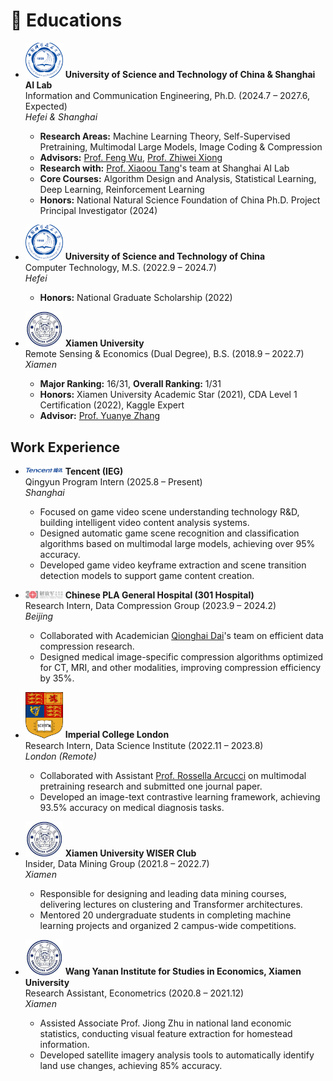 
# 📖 Educations

- <img src="/images/ustc_logo.png" alt="USTC Logo" width="60"/> **University of Science and Technology of China & Shanghai AI Lab**  
  Information and Communication Engineering, Ph.D. (2024.7 – 2027.6, Expected)  
  *Hefei & Shanghai*
  - **Research Areas:** Machine Learning Theory, Self-Supervised Pretraining, Multimodal Large Models, Image Coding & Compression
  - **Advisors:** [Prof. Feng Wu](https://scholar.google.com/citations?user=5bInRDEAAAAJ&hl=en), [Prof. Zhiwei Xiong](https://scholar.google.com/citations?user=Snl0HPEAAAAJ&hl=en&oi=ao)
  - **Research with:** [Prof. Xiaoou Tang](https://scholar.google.com/citations?user=qpBtpGsAAAAJ&hl=en)'s team at Shanghai AI Lab
  - **Core Courses:** Algorithm Design and Analysis, Statistical Learning, Deep Learning, Reinforcement Learning
  - **Honors:** National Natural Science Foundation of China Ph.D. Project Principal Investigator (2024)

- <img src="/images/ustc_logo.png" alt="USTC Logo" width="60"/> **University of Science and Technology of China**  
  Computer Technology, M.S. (2022.9 – 2024.7)  
  *Hefei*
  - **Honors:** National Graduate Scholarship (2022)

- <img src="/images/xmu_logo.jpeg" alt="XMU Logo" width="60"/> **Xiamen University**  
  Remote Sensing & Economics (Dual Degree), B.S. (2018.9 – 2022.7)  
  *Xiamen*
  - **Major Ranking:** 16/31, **Overall Ranking:** 1/31
  - **Honors:** Xiamen University Academic Star (2021), CDA Level 1 Certification (2022), Kaggle Expert
  - **Advisor:** [Prof. Yuanye Zhang](https://scholar.google.com/citations?user=l1GMXf4AAAAJ&hl=en&oi=ao)

## Work Experience

- <img src="/images/tencent.png" alt="Tencent Logo" width="60"/> **Tencent (IEG)**  
  Qingyun Program Intern (2025.8 – Present)  
  *Shanghai*
  - Focused on game video scene understanding technology R&D, building intelligent video content analysis systems.
  - Designed automatic game scene recognition and classification algorithms based on multimodal large models, achieving over 95% accuracy.
  - Developed game video keyframe extraction and scene transition detection models to support game content creation.

- <img src="/images/301.png" alt="301 Hospital Logo" width="60"/> **Chinese PLA General Hospital (301 Hospital)**  
  Research Intern, Data Compression Group (2023.9 – 2024.2)  
  *Beijing*
  - Collaborated with Academician [Qionghai Dai](https://scholar.google.com/citations?user=CHAajY4AAAAJ&hl=en&oi=ao)'s team on efficient data compression research.
  - Designed medical image-specific compression algorithms optimized for CT, MRI, and other modalities, improving compression efficiency by 35%.

- <img src="/images/IC.png" alt="Imperial College Logo" width="60"/> **Imperial College London**  
  Research Intern, Data Science Institute (2022.11 – 2023.8)  
  *London (Remote)*
  - Collaborated with Assistant [Prof. Rossella Arcucci](https://scholar.google.com/citations?user=oxy2ZQoAAAAJ&hl=en) on multimodal pretraining research and submitted one journal paper.
  - Developed an image-text contrastive learning framework, achieving 93.5% accuracy on medical diagnosis tasks.

- <img src="/images/xmu_logo.jpeg" alt="XMU Logo" width="60"/> **Xiamen University WISER Club**  
  Insider, Data Mining Group (2021.8 – 2022.7)  
  *Xiamen*
  - Responsible for designing and leading data mining courses, delivering lectures on clustering and Transformer architectures.
  - Mentored 20 undergraduate students in completing machine learning projects and organized 2 campus-wide competitions.

- <img src="/images/xmu_logo.jpeg" alt="XMU Logo" width="60"/> **Wang Yanan Institute for Studies in Economics, Xiamen University**  
  Research Assistant, Econometrics (2020.8 – 2021.12)  
  *Xiamen*
  - Assisted Associate Prof. Jiong Zhu in national land economic statistics, conducting visual feature extraction for homestead information.
  - Developed satellite imagery analysis tools to automatically identify land use changes, achieving 85% accuracy.
<br>
